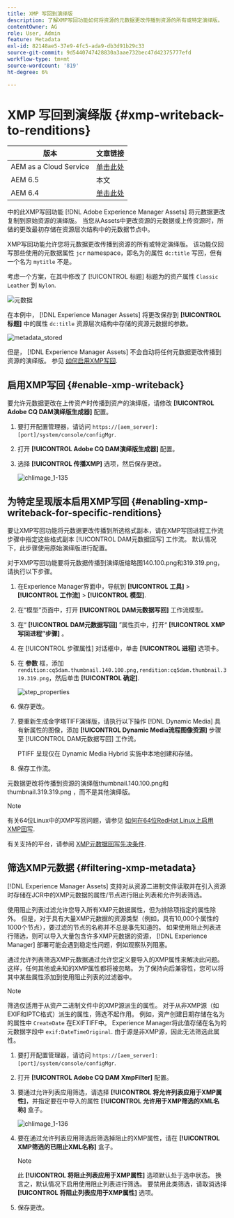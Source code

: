 ```yaml
---
title: XMP 写回到演绎版
description: 了解XMP写回功能如何将资源的元数据更改传播到资源的所有或特定演绎版。
contentOwner: AG
role: User, Admin
feature: Metadata
exl-id: 82148ae5-37e9-4fc5-ada9-db3d91b29c33
source-git-commit: 9d5440747428830a3aae732bec47d42375777efd
workflow-type: tm+mt
source-wordcount: '819'
ht-degree: 6%

---
```


# XMP 写回到演绎版 {#xmp-writeback-to-renditions}

| 版本 | 文章链接 |
| -------- | ---------------------------- |
| AEM as a Cloud Service | [单击此处](https://experienceleague.adobe.com/docs/experience-manager-cloud-service/content/assets/admin/xmp-metadata.html?lang=en) |
| AEM 6.5 | 本文 |
| AEM 6.4 | [单击此处](https://experienceleague.adobe.com/docs/experience-manager-64/assets/administer/xmp-writeback.html?lang=en) |

中的此XMP写回功能 [!DNL Adobe Experience Manager Assets] 将元数据更改复制到原始资源的演绎版。 当您从Assets中更改资源的元数据或上传资源时，所做的更改最初存储在资源层次结构中的元数据节点中。

XMP写回功能允许您将元数据更改传播到资源的所有或特定演绎版。 该功能仅回写那些使用的元数据属性 `jcr` namespace，即名为的属性 `dc:title` 写回，但有一个名为 `mytitle` 不是。

考虑一个方案，在其中修改了 [!UICONTROL 标题] 标题为的资产属性 `Classic Leather` 到 `Nylon`.

![元数据](assets/metadata.png)

在本例中， [!DNL Experience Manager Assets] 将更改保存到 **[!UICONTROL 标题]** 中的属性 `dc:title` 资源层次结构中存储的资源元数据的参数。

![metadata_stored](assets/metadata_stored.png)

但是， [!DNL Experience Manager Assets] 不会自动将任何元数据更改传播到资源的演绎版。 参见 [如何启用XMP写回](#enable-xmp-writeback).

## 启用XMP写回 {#enable-xmp-writeback}

要允许元数据更改在上传资产时传播到资产的演绎版，请修改 **[!UICONTROL Adobe CQ DAM演绎版生成器]** 配置。

1. 要打开配置管理器，请访问 `https://[aem_server]:[port]/system/console/configMgr`.
1. 打开 **[!UICONTROL Adobe CQ DAM演绎版生成器]** 配置。
1. 选择 **[!UICONTROL 传播XMP]** 选项，然后保存更改。

   ![chlimage_1-135](assets/chlimage_1-346.png)

## 为特定呈现版本启用XMP写回 {#enabling-xmp-writeback-for-specific-renditions}

要让XMP写回功能将元数据更改传播到所选格式副本，请在XMP写回进程工作流步骤中指定这些格式副本 [!UICONTROL DAM元数据回写] 工作流。 默认情况下，此步骤使用原始演绎版进行配置。

对于XMP写回功能要将元数据传播到演绎版缩略图140.100.png和319.319.png，请执行以下步骤。

1. 在Experience Manager界面中，导航到 **[!UICONTROL 工具]** > **[!UICONTROL 工作流]** > **[!UICONTROL 模型]**.
1. 在“模型”页面中，打开 **[!UICONTROL DAM元数据写回]** 工作流模型。
1. 在“ **[!UICONTROL DAM元数据写回]** ”属性页中，打开“ **[!UICONTROL XMP写回进程”步骤]** 。
1. 在 [!UICONTROL 步骤属性] 对话框中，单击 **[!UICONTROL 进程]** 选项卡。
1. 在 **参数** 框，添加 `rendition:cq5dam.thumbnail.140.100.png,rendition:cq5dam.thumbnail.319.319.png`，然后单击 **[!UICONTROL 确定]**.

   ![step_properties](assets/step_properties.png)

1. 保存更改。
1. 要重新生成金字塔TIFF演绎版，请执行以下操作 [!DNL Dynamic Media] 具有新属性的图像，添加 **[!UICONTROL Dynamic Media流程图像资源]** 步骤至 [!UICONTROL DAM元数据写回] 工作流。

   PTIFF 呈现仅在 Dynamic Media Hybrid 实施中本地创建和存储。

1. 保存工作流。

元数据更改将传播到资源的演绎版thumbnail.140.100.png和thumbnail.319.319.png ，而不是其他演绎版。

>[!NOTE]
>
>有关64位Linux中的XMP写回问题，请参见 [如何在64位RedHat Linux上启用XMP回写](https://helpx.adobe.com/experience-manager/kb/enable-xmp-write-back-64-bit-redhat.html).
>
>有关支持的平台，请参阅 [XMP元数据回写先决条件](/help/sites-deploying/technical-requirements.md#requirements-for-aem-assets-xmp-metadata-write-back).

## 筛选XMP元数据 {#filtering-xmp-metadata}

[!DNL Experience Manager Assets] 支持对从资源二进制文件读取并在引入资源时存储在JCR中的XMP元数据的属性/节点进行阻止列表和允许列表筛选。

使用阻止列表过滤允许您导入所有XMP元数据属性，但为排除项指定的属性除外。 但是，对于具有大量XMP元数据的资源类型（例如，具有10,000个属性的1000个节点），要过滤的节点的名称并不总是事先知道的。 如果使用阻止列表进行筛选，则可以导入大量包含许多XMP元数据的资源， [!DNL Experience Manager] 部署可能会遇到稳定性问题，例如观察队列阻塞。

通过允许列表筛选XMP元数据通过允许您定义要导入的XMP属性来解决此问题。 这样，任何其他或未知的XMP属性都将被忽略。 为了保持向后兼容性，您可以将其中某些属性添加到使用阻止列表的过滤器中。

>[!NOTE]
>
>筛选仅适用于从资产二进制文件中的XMP源派生的属性。 对于从非XMP源（如EXIF和IPTC格式）派生的属性，筛选不起作用。 例如，资产创建日期存储在名为的属性中 `CreateDate` 在EXIFTIFF中。 Experience Manager将此值存储在名为的元数据字段中 `exif:DateTimeOriginal`. 由于源是非XMP源，因此无法筛选此属性。

1. 要打开配置管理器，请访问 `https://[aem_server]:[port]/system/console/configMgr`.
1. 打开 **[!UICONTROL Adobe CQ DAM XmpFilter]** 配置。
1. 要通过允许列表应用筛选，请选择 **[!UICONTROL 将允许列表应用于XMP属性]**，并指定要在中导入的属性 **[!UICONTROL 允许用于XMP筛选的XML名称]** 盒子。

   ![chlimage_1-136](assets/chlimage_1-347.png)

1. 要在通过允许列表应用筛选后筛选掉阻止的XMP属性，请在 **[!UICONTROL XMP筛选的已阻止XML名称]** 盒子。

   >[!NOTE]
   >
   >此 **[!UICONTROL 将阻止列表应用于XMP属性]** 选项默认处于选中状态。 换言之，默认情况下启用使用阻止列表进行筛选。 要禁用此类筛选，请取消选择 **[!UICONTROL 将阻止列表应用于XMP属性]** 选项。

1. 保存更改。
